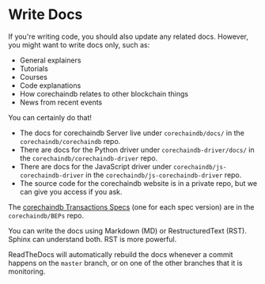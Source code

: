 <!---
Copyright © 2020 Interplanetary Database Association e.V.,
corechaindb and IPDB software contributors.
SPDX-License-Identifier: (Apache-2.0 AND CC-BY-4.0)
Code is Apache-2.0 and docs are CC-BY-4.0
--->

# Write Docs

If you're writing code, you should also update any related docs. However, you might want to write docs only, such as:

- General explainers
- Tutorials
- Courses
- Code explanations
- How corechaindb relates to other blockchain things
- News from recent events

You can certainly do that!

- The docs for corechaindb Server live under ``corechaindb/docs/`` in the ``corechaindb/corechaindb`` repo.
- There are docs for the Python driver under ``corechaindb-driver/docs/`` in the ``corechaindb/corechaindb-driver`` repo.
- There are docs for the JavaScript driver under ``corechaindb/js-corechaindb-driver`` in the ``corechaindb/js-corechaindb-driver`` repo.
- The source code for the corechaindb website is in a private repo, but we can give you access if you ask.

The [corechaindb Transactions Specs](https://github.com/corechaindb/BEPs/tree/master/tx-specs/) (one for each spec version) are in the ``corechaindb/BEPs`` repo.

You can write the docs using Markdown (MD) or RestructuredText (RST). Sphinx can understand both. RST is more powerful.

ReadTheDocs will automatically rebuild the docs whenever a commit happens on the ``master`` branch, or on one of the other branches that it is monitoring.
